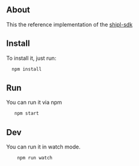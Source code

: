 ## About

This the reference implementation of the [shipl-sdk](https://github.com/shipl/shipl-sdk)

## Install

To install it, just run:

```javascript
  npm install
```

## Run

You can run it via npm

```javascript
   npm start
```

## Dev

You can run it in watch mode.

```javascript
    npm run watch
```